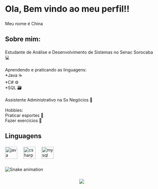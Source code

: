 <h1 align="left">Ola, Bem vindo ao meu perfil!!</h1>

###

<p align="left">Meu nome é China</p>

###

<h2 align="left">Sobre mim:</h2>

###

<p align="left">Estudante de Análise e Desenvolvimento de Sistemas no Senac Sorocaba 💻<br>  <br>Aprendendo e praticando as linguagens:<br>*Java ☕<br>*C# ⚙️<br>*SQL 🗃️<br><br>Assistente Administrativo na Sx Negócios 🏢<br><br>Hobbies:<br>Praticar esportes 🏀<br>Fazer exercícios 💪</p>

###

<h2 align="left">Linguagens</h2>

###

<div align="left">
  <img src="https://cdn.jsdelivr.net/gh/devicons/devicon/icons/java/java-original.svg" height="40" alt="java logo"  />
  <img width="12" />
  <img src="https://cdn.jsdelivr.net/gh/devicons/devicon/icons/csharp/csharp-original.svg" height="40" alt="csharp logo"  />
  <img width="12" />
  <img src="https://cdn.jsdelivr.net/gh/devicons/devicon/icons/mysql/mysql-original.svg" height="40" alt="mysql logo"  />
</div>

###

<img src="https://raw.githubusercontent.com/Sampaiodx/Sampaiodx/output/snake.svg" alt="Snake animation" />

###

<div align="center">
  <img src="https://profile-counter.glitch.me/Sampaiodx/count.svg?"  />
</div>

###
